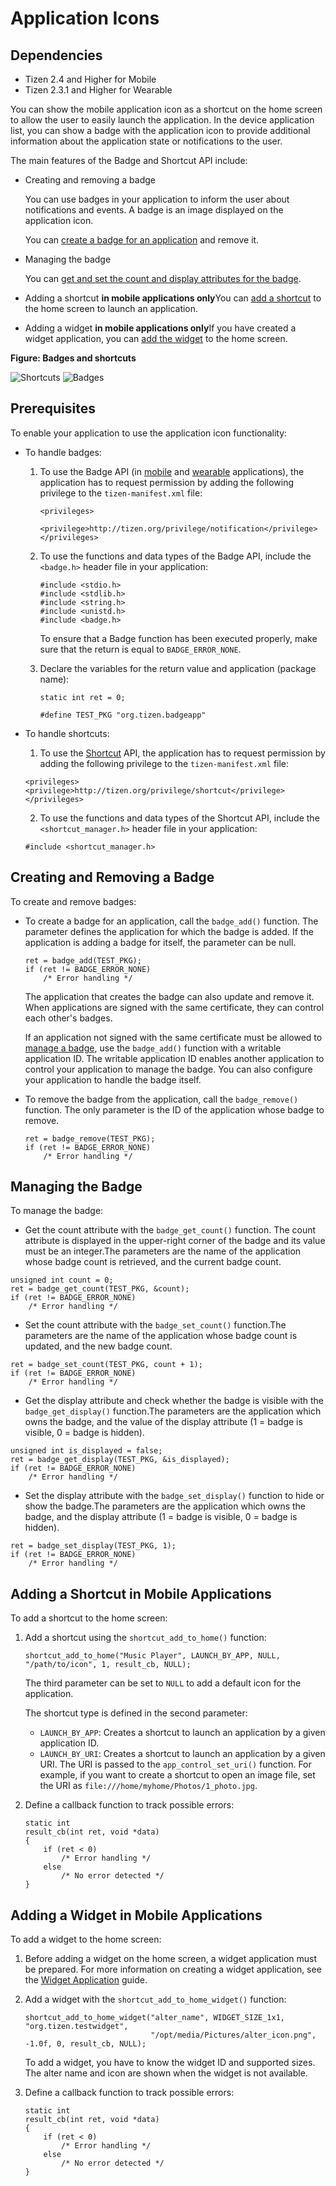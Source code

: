 # Application Icons
## Dependencies
- Tizen 2.4 and Higher for Mobile
- Tizen 2.3.1 and Higher for Wearable

You can show the mobile application icon as a shortcut on the home screen to allow the user to easily launch the application. In the device application list, you can show a badge with the application icon to provide additional information about the application state or notifications to the user.

The main features of the Badge and Shortcut API include:

- Creating and removing a badge

  You can use badges in your application to inform the user about notifications and events. A badge is an image displayed on the application icon.

  You can [create a badge for an application](#create) and remove it.

- Managing the badge

  You can [get and set the count and display attributes for the badge](#manage).

- Adding a shortcut **in mobile applications only**You can [add a shortcut](#add) to the home screen to launch an application.

- Adding a widget **in mobile applications only**If you have created a widget application, you can [add the widget](#add_widget) to the home screen.

**Figure: Badges and shortcuts**

![Shortcuts](./media/shortcut.png) ![Badges](./media/badge.png)

## Prerequisites

To enable your application to use the application icon functionality:

- To handle badges:

  1. To use the Badge API (in [mobile](../../../../org.tizen.native.mobile.apireference/group__BADGE__MODULE.html) and [wearable](../../../../org.tizen.native.wearable.apireference/group__BADGE__MODULE.html) applications), the application has to request permission by adding the following privilege to the `tizen-manifest.xml` file:

     ```
     <privileges>
        <privilege>http://tizen.org/privilege/notification</privilege>
     </privileges>
     ```

  2. To use the functions and data types of the Badge API, include the `<badge.h>` header file in your application:

     ```
     #include <stdio.h>
     #include <stdlib.h>
     #include <string.h>
     #include <unistd.h>
     #include <badge.h>
     ```

     To ensure that a Badge function has been executed properly, make sure that the return is equal to `BADGE_ERROR_NONE`.

  3. Declare the variables for the return value and application (package name):

     ```
     static int ret = 0;

     #define TEST_PKG "org.tizen.badgeapp"
     ```

- To handle shortcuts:

  1. To use the [Shortcut](../../../../org.tizen.native.mobile.apireference/group__SHORTCUT__MODULE.html) API, the application has to request permission by adding the following privilege to the `tizen-manifest.xml` file:
  ```
  <privileges>   <privilege>http://tizen.org/privilege/shortcut</privilege></privileges>
  ```
  
  2. To use the functions and data types of the Shortcut API, include the `<shortcut_manager.h>` header file in your application:
  ```
  #include <shortcut_manager.h>
  ```

## Creating and Removing a Badge

To create and remove badges:

- To create a badge for an application, call the `badge_add()` function. The parameter defines the application for which the badge is added. If the application is adding a badge for itself, the parameter can be null.

  ```
  ret = badge_add(TEST_PKG);
  if (ret != BADGE_ERROR_NONE)
      /* Error handling */
  ```

  The application that creates the badge can also update and remove it. When applications are signed with the same certificate, they can control each other's badges.

  If an application not signed with the same certificate must be allowed to [manage a badge](#manage), use the `badge_add()` function with a writable application ID. The writable application ID enables another application to control your application to manage the badge. You can also configure your application to handle the badge itself.

- To remove the badge from the application, call the `badge_remove()` function. The only parameter is the ID of the application whose badge to remove.

  ```
  ret = badge_remove(TEST_PKG);
  if (ret != BADGE_ERROR_NONE)
      /* Error handling */
  ```

## Managing the Badge

To manage the badge:

- Get the count attribute with the `badge_get_count()` function. The count attribute is displayed in the upper-right corner of the badge and its value must be an integer.The parameters are the name of the application whose badge count is retrieved, and the current badge count.
```
unsigned int count = 0;
ret = badge_get_count(TEST_PKG, &count);
if (ret != BADGE_ERROR_NONE)
    /* Error handling */
```
- Set the count attribute with the `badge_set_count()` function.The parameters are the name of the application whose badge count is updated, and the new badge count.
```
ret = badge_set_count(TEST_PKG, count + 1);
if (ret != BADGE_ERROR_NONE)
    /* Error handling */
```
- Get the display attribute and check whether the badge is visible with the `badge_get_display()` function.The parameters are the application which owns the badge, and the value of the display attribute (1 = badge is visible, 0 = badge is hidden).
```
unsigned int is_displayed = false;
ret = badge_get_display(TEST_PKG, &is_displayed);
if (ret != BADGE_ERROR_NONE)
    /* Error handling */
```
- Set the display attribute with the `badge_set_display()` function to hide or show the badge.The parameters are the application which owns the badge, and the display attribute (1 = badge is visible, 0 = badge is hidden).
```
ret = badge_set_display(TEST_PKG, 1);
if (ret != BADGE_ERROR_NONE)
    /* Error handling */
```

## Adding a Shortcut in Mobile Applications

To add a shortcut to the home screen:

1. Add a shortcut using the `shortcut_add_to_home()` function:

   ```
   shortcut_add_to_home("Music Player", LAUNCH_BY_APP, NULL, "/path/to/icon", 1, result_cb, NULL);
   ```

   The third parameter can be set to `NULL` to add a default icon for the application.

   The shortcut type is defined in the second parameter:

   - `LAUNCH_BY_APP`: Creates a shortcut to launch an application by a given application ID.
   - `LAUNCH_BY_URI`: Creates a shortcut to launch an application by a given URI. The URI is passed to the `app_control_set_uri()` function. For example, if you want to create a shortcut to open an image file, set the URI as `file:///home/myhome/Photos/1_photo.jpg`.

2. Define a callback function to track possible errors:

   ```
   static int
   result_cb(int ret, void *data)
   {
       if (ret < 0)
           /* Error handling */
       else
           /* No error detected */
   }
   ```

## Adding a Widget in Mobile Applications

To add a widget to the home screen:

1. Before adding a widget on the home screen, a widget application must be prepared. For more information on creating a widget application, see the [Widget Application](widget-app-n.md) guide.

2. Add a widget with the `shortcut_add_to_home_widget()` function:

   ```
   shortcut_add_to_home_widget("alter_name", WIDGET_SIZE_1x1, "org.tizen.testwidget",
                               "/opt/media/Pictures/alter_icon.png", -1.0f, 0, result_cb, NULL);
   ```

   To add a widget, you have to know the widget ID and supported sizes. The alter name and icon are shown when the widget is not available.

3. Define a callback function to track possible errors:

   ```
   static int
   result_cb(int ret, void *data)
   {
       if (ret < 0)
           /* Error handling */
       else
           /* No error detected */
   }
   ```